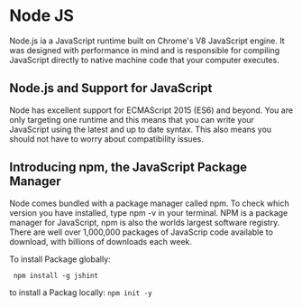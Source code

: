 # Node JS
Node.js ia a JavaScript runtime built on Chrome's V8 JavaScript engine. It was designed with performance in mind and is responsible for compiling JavaScript directly to native machine code that your computer executes.

## Node.js and Support for JavaScript
Node has excellent support for ECMAScript 2015 (ES6) and beyond. You are only targeting one runtime and this means that you can write your JavaScript using the latest and up to date syntax. This also means you should not have to worry about compatibility issues.

## Introducing npm, the JavaScript Package Manager
Node comes bundled with a package manager called npm. To check which version you have installed, type npm -v in your terminal. NPM is a package manager for JavaScript, npm is also the worlds largest software registry. There are well over 1,000,000 packages of JavaScrip code available to download, with billions of downloads each week.

To install Package globally:

` npm install -g jshint`

to install a Packag locally:
` npm init -y `



